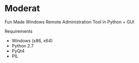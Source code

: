 # Moderat
Fun Made Windows Remote Administration Tool in Python + GUI

Requirements
- Windows (x86, x64)
- Python 2.7
- PyQt4
- PIL
